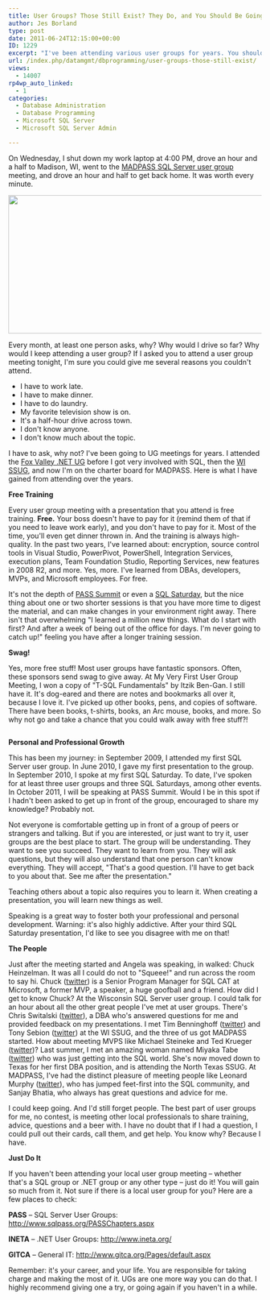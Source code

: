 ```yaml
---
title: User Groups? Those Still Exist? They Do, and You Should Be Going To One
author: Jes Borland
type: post
date: 2011-06-24T12:15:00+00:00
ID: 1229
excerpt: "I've been attending various user groups for years. You should be attending one too. Why?"
url: /index.php/datamgmt/dbprogramming/user-groups-those-still-exist/
views:
  - 14007
rp4wp_auto_linked:
  - 1
categories:
  - Database Administration
  - Database Programming
  - Microsoft SQL Server
  - Microsoft SQL Server Admin

---
```

On Wednesday, I shut down my work laptop at 4:00 PM, drove an hour and a half to Madison, WI, went to the [MADPASS SQL Server user group][1] meeting, and drove an hour and half to get back home. It was worth every minute. 

<div class="image_block">
  <a href="/wp-content/uploads/users/grrlgeek/logMadPass_591x275_3.jpg?mtime=1308923594"><img alt="" src="/wp-content/uploads/users/grrlgeek/logMadPass_591x275_3.jpg?mtime=1308923594" width="591" height="275" /></a>
</div>

Every month, at least one person asks, why? Why would I drive so far? Why would I keep attending a user group? If I asked you to attend a user group meeting tonight, I'm sure you could give me several reasons you couldn't attend.

  * I have to work late. 
  * I have to make dinner. 
  * I have to do laundry. 
  * My favorite television show is on.
  * It's a half-hour drive across town. 
  * I don't know anyone. 
  * I don't know much about the topic. 

I have to ask, why not? I've been going to UG meetings for years. I attended the [Fox Valley .NET UG][2] before I got very involved with SQL, then the [WI SSUG][3], and now I'm on the charter board for MADPASS. Here is what I have gained from attending over the years.

**Free Training** 

Every user group meeting with a presentation that you attend is free training. **Free.** Your boss doesn't have to pay for it (remind them of that if you need to leave work early), and you don't have to pay for it. Most of the time, you'll even get dinner thrown in. And the training is always high-quality. In the past two years, I've learned about: encryption, source control tools in Visual Studio, PowerPivot, PowerShell, Integration Services, execution plans, Team Foundation Studio, Reporting Services, new features in 2008 R2, and more. Yes, more. I've learned from DBAs, developers, MVPs, and Microsoft employees. For free. 

It's not the depth of [PASS Summit][4] or even a [SQL Saturday][5], but the nice thing about one or two shorter sessions is that you have more time to digest the material, and can make changes in your environment right away. There isn't that overwhelming "I learned a million new things. What do I start with first? And after a week of being out of the office for days. I'm never going to catch up!" feeling you have after a longer training session. 

**Swag!** 

Yes, more free stuff! Most user groups have fantastic sponsors. Often, these sponsors send swag to give away. At My Very First User Group Meeting, I won a copy of "T-SQL Fundamentals" by Itzik Ben-Gan. I still have it. It's dog-eared and there are notes and bookmarks all over it, because I love it. I've picked up other books, pens, and copies of software. There have been books, t-shirts, books, an Arc mouse, books, and more. So why not go and take a chance that you could walk away with free stuff?! 

<p align="center">
  <img src="http://stuffjournalistslike.files.wordpress.com/2008/10/swag.jpg" alt="" title="Swag: Stuff We All Get" />
</p>

**Personal and Professional Growth** 

This has been my journey: in September 2009, I attended my first SQL Server user group. In June 2010, I gave my first presentation to the group. In September 2010, I spoke at my first SQL Saturday. To date, I've spoken for at least three user groups and three SQL Saturdays, among other events. In October 2011, I will be speaking at PASS Summit. Would I be in this spot if I hadn't been asked to get up in front of the group, encouraged to share my knowledge? Probably not. 

Not everyone is comfortable getting up in front of a group of peers or strangers and talking. But if you are interested, or just want to try it, user groups are the best place to start. The group will be understanding. They want to see you succeed. They want to learn from you. They will ask questions, but they will also understand that one person can't know everything. They will accept, "That's a good question. I'll have to get back to you about that. See me after the presentation." 

Teaching others about a topic also requires you to learn it. When creating a presentation, you will learn new things as well. 

Speaking is a great way to foster both your professional and personal development. Warning: it's also highly addictive. After your third SQL Saturday presentation, I'd like to see you disagree with me on that! 

**The People**

Just after the meeting started and Angela was speaking, in walked: Chuck Heinzelman. It was all I could do not to "Squeee!" and run across the room to say hi. Chuck ([twitter][6]) is a Senior Program Manager for SQL CAT at Microsoft, a former MVP, a speaker, a huge goofball and a friend. How did I get to know Chuck? At the Wisconsin SQL Server user group. I could talk for an hour about all the other great people I've met at user groups. There's Chris Switalski ([twitter][7]), a DBA who's answered questions for me and provided feedback on my presentations. I met Tim Benninghoff ([twitter][8]) and Tony Sebion ([twitter][9]) at the WI SSUG, and the three of us got MADPASS started. How about meeting MVPS like Michael Steineke and Ted Krueger ([twitter][10])? Last summer, I met an amazing woman named Miyaka Tabe ([twitter][11]) who was just getting into the SQL world. She's now moved down to Texas for her first DBA position, and is attending the North Texas SSUG. At MADPASS, I've had the distinct pleasure of meeting people like Leonard Murphy ([twitter][12]), who has jumped feet-first into the SQL community, and Sanjay Bhatia, who always has great questions and advice for me. 

I could keep going. And I'd still forget people. The best part of user groups for me, no contest, is meeting other local professionals to share training, advice, questions and a beer with. I have no doubt that if I had a question, I could pull out their cards, call them, and get help. You know why? Because I have. 

**Just Do It** 

If you haven't been attending your local user group meeting – whether that's a SQL group or .NET group or any other type – just do it! You will gain so much from it. Not sure if there is a local user group for you? Here are a few places to check:

**PASS** – SQL Server User Groups: <http://www.sqlpass.org/PASSChapters.aspx> 
  
**INETA** – .NET User Groups: <http://www.ineta.org/>
  
**GITCA** – General IT: <http://www.gitca.org/Pages/default.aspx>

Remember: it's your career, and your life. You are responsible for taking charge and making the most of it. UGs are one more way you can do that. I highly recommend giving one a try, or going again if you haven't in a while.

 [1]: http://madpass.org
 [2]: http://www.fvnug.org/
 [3]: http://wisconsin.sqlpass.org
 [4]: http://sqlpass.org/summit
 [5]: http://sqlsaturday.com
 [6]: http://twitter.com/SQLBoyWonder
 [7]: http://twitter.com/crswit
 [8]: http://twitter.com/bugboi
 [9]: http://twitter.com/tonysebion
 [10]: http://twitter.com/onpnt
 [11]: http://twitter.com/sqlprincezz
 [12]: http://twitter.com/phonetictalk